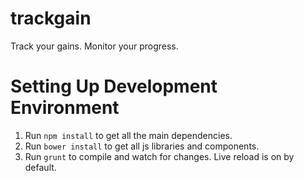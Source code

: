 trackgain
=========

Track your gains. Monitor your progress.

Setting Up Development Environment
=========

1. Run `npm install` to get all the main dependencies.
2. Run `bower install` to get all js libraries and components.
3. Run `grunt` to compile and watch for changes. Live reload is on by default.